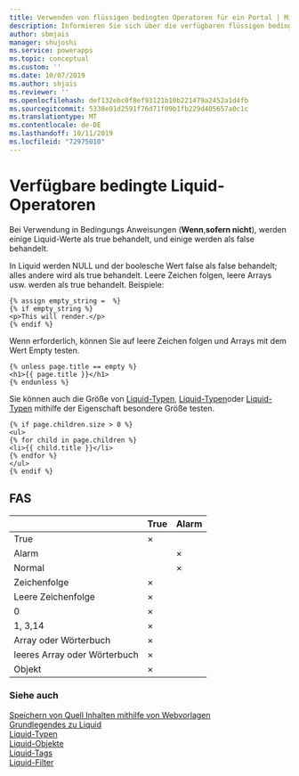 ```yaml
---
title: Verwenden von flüssigen bedingten Operatoren für ein Portal | MicrosoftDocs
description: Informieren Sie sich über die verfügbaren flüssigen bedingten Operatoren in einem Portal.
author: sbmjais
manager: shujoshi
ms.service: powerapps
ms.topic: conceptual
ms.custom: ''
ms.date: 10/07/2019
ms.author: shjais
ms.reviewer: ''
ms.openlocfilehash: def132ebc0f8ef93121b10b221479a2452a1d4fb
ms.sourcegitcommit: 5338e01d2591f76d71f09b1fb229d405657a0c1c
ms.translationtype: MT
ms.contentlocale: de-DE
ms.lasthandoff: 10/11/2019
ms.locfileid: "72975010"
---
```

# <a name="available-liquid-conditional-operators"></a>Verfügbare bedingte Liquid-Operatoren

Bei Verwendung in Bedingungs Anweisungen (**Wenn**,**sofern nicht**), werden einige Liquid-Werte als true behandelt, und einige werden als false behandelt.

In Liquid werden NULL und der boolesche Wert false als false behandelt; alles andere wird als true behandelt. Leere Zeichen folgen, leere Arrays usw. werden als true behandelt. Beispiele:

```
{% assign empty_string =  %}
{% if empty_string %}
<p>This will render.</p>
{% endif %}
```
Wenn erforderlich, können Sie auf leere Zeichen folgen und Arrays mit dem Wert Empty testen.

```
{% unless page.title == empty %}
<h1>{{ page.title }}</h1>
{% endunless %}
```
Sie können auch die Größe von [Liquid-Typen](liquid-types.md), [Liquid-Typen](liquid-types.md)oder [Liquid-Typen](liquid-types.md) mithilfe der Eigenschaft besondere Größe testen.

```
{% if page.children.size > 0 %}
<ul>
{% for child in page.children %}
<li>{{ child.title }}</li>
{% endfor %}
</ul>
{% endif %}
```

## <a name="summary"></a>FAS

|                           | True | Alarm |
|---------------------------|------|-------|
| True                      | ×    |       |
| Alarm                     |      | ×     |
| Normal                      |      | ×     |
| Zeichenfolge                    | ×    |       |
| Leere Zeichenfolge              | ×    |       |
| 0                         | ×    |       |
| 1, 3,14                   | ×    |       |
| Array oder Wörterbuch       | ×    |       |
| leeres Array oder Wörterbuch | ×    |       |
| Objekt                    | ×    |       |

### <a name="see-also"></a>Siehe auch

[Speichern von Quell Inhalten mithilfe von Webvorlagen](store-content-web-templates.md)  
[Grundlegendes zu Liquid](liquid-operators.md)  
[Liquid-Typen](liquid-types.md)  
[Liquid-Objekte](liquid-objects.md)  
[Liquid-Tags](liquid-tags.md)  
[Liquid-Filter](liquid-filters.md)  
